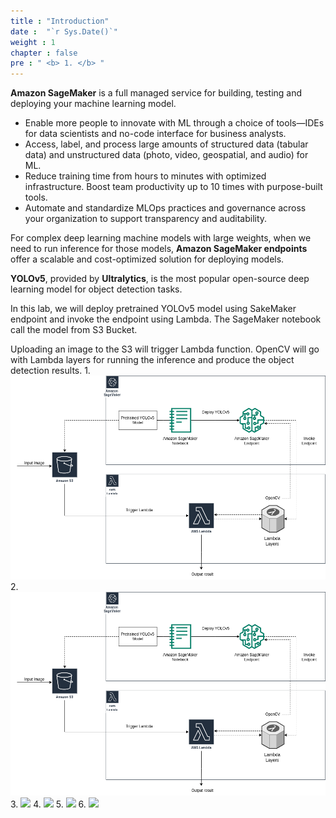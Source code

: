```yaml
---
title : "Introduction"
date :  "`r Sys.Date()`" 
weight : 1 
chapter : false
pre : " <b> 1. </b> "
---
```

**Amazon SageMaker** is a full managed service for building, testing and deploying your machine learning model.
 - Enable more people to innovate with ML through a choice of tools—IDEs for data scientists and no-code interface for business analysts.
 - Access, label, and process large amounts of structured data (tabular data) and unstructured data (photo, video, geospatial, and audio) for ML.
 - Reduce training time from hours to minutes with optimized infrastructure. Boost team productivity up to 10 times with purpose-built tools.
 - Automate and standardize MLOps practices and governance across your organization to support transparency and auditability.

For complex deep learning machine models with large weights, when we need to run inference for those models, **Amazon SageMaker endpoints** offer a scalable and cost-optimized solution for deploying models.

**YOLOv5**, provided by **Ultralytics**, is the most popular open-source deep learning model for object detection tasks.

In this lab, we will deploy pretrained YOLOv5 model using SakeMaker endpoint and invoke the endpoint using Lambda. The SageMaker notebook call the model from S3 Bucket.

Uploading an image to the S3 will trigger Lambda function. OpenCV will go with Lambda layers for running the inference and produce the object detection results.
1.
![](static/images/workshop-cicd.png)
2. 
![](./static/images/workshop-cicd.png)
3. 
![](./images/workshop-cicd.png)
4. 
![](images/workshop-cicd.png)
5. 
![](./workshop-cicd.png)
6.
![](workshop-cicd.png)




